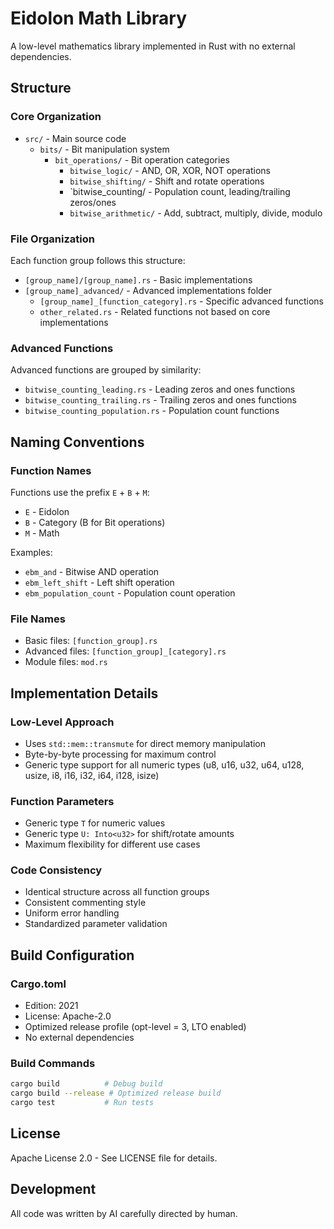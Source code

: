 # Eidolon Math Library

A low-level mathematics library implemented in Rust with no external dependencies.

## Structure

### Core Organization
- `src/` - Main source code
  - `bits/` - Bit manipulation system
    - `bit_operations/` - Bit operation categories
      - `bitwise_logic/` - AND, OR, XOR, NOT operations
      - `bitwise_shifting/` - Shift and rotate operations
      - `bitwise_counting/ - Population count, leading/trailing zeros/ones
      - `bitwise_arithmetic/` - Add, subtract, multiply, divide, modulo

### File Organization
Each function group follows this structure:
- `[group_name]/[group_name].rs` - Basic implementations
- `[group_name]_advanced/` - Advanced implementations folder
  - `[group_name]_[function_category].rs` - Specific advanced functions
  - `other_related.rs` - Related functions not based on core implementations

### Advanced Functions
Advanced functions are grouped by similarity:
- `bitwise_counting_leading.rs` - Leading zeros and ones functions
- `bitwise_counting_trailing.rs` - Trailing zeros and ones functions
- `bitwise_counting_population.rs` - Population count functions

## Naming Conventions

### Function Names
Functions use the prefix `E` + `B` + `M`:
- `E` - Eidolon
- `B` - Category (B for Bit operations)
- `M` - Math

Examples:
- `ebm_and` - Bitwise AND operation
- `ebm_left_shift` - Left shift operation
- `ebm_population_count` - Population count operation

### File Names
- Basic files: `[function_group].rs`
- Advanced files: `[function_group]_[category].rs`
- Module files: `mod.rs`

## Implementation Details

### Low-Level Approach
- Uses `std::mem::transmute` for direct memory manipulation
- Byte-by-byte processing for maximum control
- Generic type support for all numeric types (u8, u16, u32, u64, u128, usize, i8, i16, i32, i64, i128, isize)

### Function Parameters
- Generic type `T` for numeric values
- Generic type `U: Into<u32>` for shift/rotate amounts
- Maximum flexibility for different use cases

### Code Consistency
- Identical structure across all function groups
- Consistent commenting style
- Uniform error handling
- Standardized parameter validation

## Build Configuration

### Cargo.toml
- Edition: 2021
- License: Apache-2.0
- Optimized release profile (opt-level = 3, LTO enabled)
- No external dependencies

### Build Commands
```bash
cargo build          # Debug build
cargo build --release # Optimized release build
cargo test           # Run tests
```

## License

Apache License 2.0 - See LICENSE file for details.

## Development

All code was written by AI carefully directed by human.
